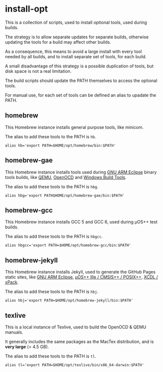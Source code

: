 # install-opt

This is a collection of scripts, used to install optional tools, used during builds.

The strategy is to allow separate updates for separate builds, otherwise updating the tools for a build may affect other builds.

As a consequence, this means to avoid a large install with every tool needed by all builds, and to install separate set of tools, for each build.

A small disadvantage of this strategy is a possible duplication of tools, but disk space is not a real limitation.

The build scripts should update the PATH themselves to access the optional tools.

For manual use, for each set of tools can be defined an alias to upadate the PATH.


## homebrew

This Homebrew instance installs general purpose tools, like minicom.

The alias to add these tools to the PATH is `hb`.

```
alias hb='export PATH=$HOME/opt/homebrew/bin:$PATH'
```

## homebrew-gae

This Homebrew instance installs tools used during [GNU ARM Eclipse]((http://gnuarmeclipse.github.io)) binary tools builds, like [QEMU](http://gnuarmeclipse.github.io/qemu/), [OpenOCD](http://gnuarmeclipse.github.io/openocd/) and [Windows Build Tools](http://gnuarmeclipse.github.io/windows-build-tools/).

The alias to add these tools to the PATH is `hbg`.

```
alias hbg='export PATH$HOME/opt/homebrew-gae/bin:$PATH'
```

## homebrew-gcc

This Homebrew instance installs GCC 5 and GCC 6, used during µOS++ test builds.

The alias to add these tools to the PATH is `hbgcc`.

```
alias hbgcc='export PATH=$HOME/opt/homebrew-gcc/bin:$PATH'
```

## homebrew-jekyll

This Homebrew instance installs Jekyll, used to generate the GitHub Pages static sites, like [GNU ARM Eclipse](http://gnuarmeclipse.github.io), [µOS++ IIIe / CMSIS++ / POSIX++](http://micro-os-plus.github.io), [XCDL / xPack](http://xcdl.github.io).

The alias to add these tools to the PATH is `hbj`.

```
alias hbj='export PATH=$HOME/opt/homebrew-jekyll/bin:$PATH'
```

## texlive

This is a local instance of Texlive, used to build the OpenOCD & QEMU manuals.

It generally includes the same packages as the MacTex distribution, and is **very large** (> 4.5 GB).

The alias to add these tools to the PATH is `tl`.

```
alias tl='export PATH=$HOME/opt/texlive/bin/x86_64-darwin:$PATH'
```
